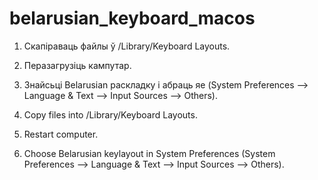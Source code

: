 # belarusian_keyboard_macos

1. Скапіраваць файлы ў /Library/Keyboard Layouts.
2. Перазагрузіць кампутар.
3. Знайсьці Belarusian раскладку і абраць яе (System Preferences --> Language & Text --> Input Sources --> Others).

1. Copy files into /Library/Keyboard Layouts.
2. Restart computer.
3. Choose Belarusian keylayout in System Preferences (System Preferences --> Language & Text --> Input Sources --> Others).
